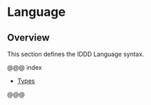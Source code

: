 # Language

## Overview
This section defines the IDDD Language syntax. 

@@@ index

* [Types](types.md)

@@@

